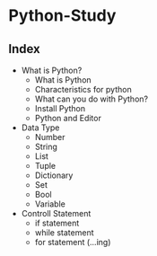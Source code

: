 # Python-Study

## lndex
* What is Python?
  + What is Python
  + Characteristics for python
  + What can you do with Python?
  + Install Python
  + Python and Editor
* Data Type
  + Number
  + String
  + List
  + Tuple
  + Dictionary
  + Set
  + Bool
  + Variable
* Controll Statement
  + if statement
  + while statement
  + for statement
(...ing)
